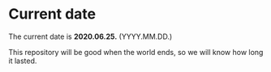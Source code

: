 # Current date

The current date is **2020.06.25.** (YYYY.MM.DD.)

This repository will be good when the world ends, so we will know how long it lasted.